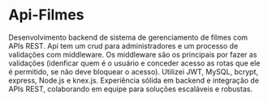 # Api-Filmes

Desenvolvimento backend de sistema de gerenciamento de filmes com APIs REST. Api tem um crud para administradores e um processo de validações com middleware. Os middleware são os principais por fazer as validações (idenficar quem é o usuário e conceder acesso as rotas que ele é permitido, se não deve bloquear o acesso). Utilizei JWT, MySQL, bcrypt, express, Node.js e knex.js. Experiência sólida em backend e integração de APIs REST, colaborando em equipe para soluções escaláveis e robustas.
